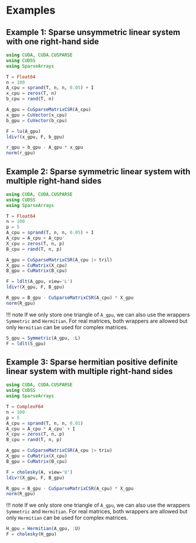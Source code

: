 # Examples

## Example 1: Sparse unsymmetric linear system with one right-hand side

```julia
using CUDA, CUDA.CUSPARSE
using CUDSS
using SparseArrays

T = Float64
n = 100
A_cpu = sprand(T, n, n, 0.05) + I
x_cpu = zeros(T, n)
b_cpu = rand(T, n)

A_gpu = CuSparseMatrixCSR(A_cpu)
x_gpu = CuVector(x_cpu)
b_gpu = CuVector(b_cpu)

F = lu(A_gpu)
ldiv!(x_gpu, F, b_gpu)

r_gpu = b_gpu - A_gpu * x_gpu
norm(r_gpu)
```

## Example 2: Sparse symmetric linear system with multiple right-hand sides

```julia
using CUDA, CUDA.CUSPARSE
using CUDSS
using SparseArrays

T = Float64
n = 100
p = 5
A_cpu = sprand(T, n, n, 0.05) + I
A_cpu = A_cpu + A_cpu'
X_cpu = zeros(T, n, p)
B_cpu = rand(T, n, p)

A_gpu = CuSparseMatrixCSR(A_cpu |> tril)
X_gpu = CuMatrix(X_cpu)
B_gpu = CuMatrix(B_cpu)

F = ldlt(A_gpu, view='L')
ldiv!(X_gpu, F, B_gpu)

R_gpu = B_gpu - CuSparseMatrixCSR(A_cpu) * X_gpu
norm(R_gpu)
```

!!! note
    If we only store one triangle of `A_gpu`, we can also use the wrappers `Symmetric` and `Hermitian`. For real matrices, both wrappers are allowed but only `Hermitian` can be used for complex matrices.

```julia
S_gpu = Symmetric(A_gpu, :L)
F = ldlt(S_gpu)
```

## Example 3: Sparse hermitian positive definite linear system with multiple right-hand sides

```julia
using CUDA, CUDA.CUSPARSE
using CUDSS
using SparseArrays

T = ComplexF64
n = 100
p = 5
A_cpu = sprand(T, n, n, 0.01)
A_cpu = A_cpu * A_cpu' + I
X_cpu = zeros(T, n, p)
B_cpu = rand(T, n, p)

A_gpu = CuSparseMatrixCSR(A_cpu |> triu)
X_gpu = CuMatrix(X_cpu)
B_gpu = CuMatrix(B_cpu)

F = cholesky(A, view='U')
ldiv!(X_gpu, F, B_gpu)

R_gpu = B_gpu - CuSparseMatrixCSR(A_cpu) * X_gpu
norm(R_gpu)
```

!!! note
    If we only store one triangle of `A_gpu`, we can also use the wrappers `Symmetric` and `Hermitian`. For real matrices, both wrappers are allowed but only `Hermitian` can be used for complex matrices.

```julia
H_gpu = Hermitian(A_gpu, :U)
F = cholesky(H_gpu)
```
